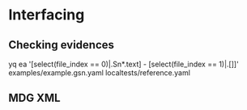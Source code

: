 
# Interfacing

## Checking evidences


yq ea '[select(file_index == 0)|.Sn*.text] - [select(file_index == 1)|.[]]' examples/example.gsn.yaml localtests/reference.yaml   

## MDG XML